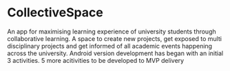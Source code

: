 # CollectiveSpace
An app for maximising learning experience of university students through collaborative learning. A space to create new projects, get exposed to multi disciplinary projects and get informed of all academic events happening across the university. 
Android version development has began with an initial 3 activities. 
5 more acitivities to be developed to MVP delivery 
